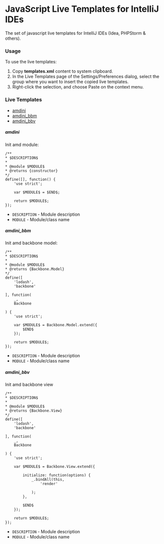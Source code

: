 # JavaScript Live Templates for IntelliJ IDEs
The set of javascript live templates for IntelliJ IDEs (Idea, PHPStorm & others).

### Usage
To use the live templates:
1. Copy **templates.xml** content to system clipboard.
2. In the Live Templates page of the Settings/Preferences dialog, select the group where you want to insert the copied live templates.
3. Right-click the selection, and choose Paste on the context menu.

### Live Templates
+ [amdini](#amdini)
+ [amdini_bbm](#amdini_bbm)
+ [amdini_bbv](#amdini_bbv)

##### amdini
Init amd module:
```
/**
* $DESCRIPTION$
*
* @module $MODULE$
* @returns {constructor}
*/
define([], function() {
    'use strict';

    var $MODULE$ = $END$;

    return $MODULE$;
});
```
* `DESCRIPTION` - Module description
* `MODULE` - Module/class name

##### amdini_bbm
Init amd backbone model:
```
/**
* $DESCRIPTION$
*
* @module $MODULE$
* @returns {Backbone.Model}
*/
define([
    'lodash',
    'backbone'

], function(
    _,
    Backbone

) {
    'use strict';

    var $MODULE$ = Backbone.Model.extend({
        $END$
    });

    return $MODULE$;
});
```
* `DESCRIPTION` - Module description
* `MODULE` - Module/class name

##### amdini_bbv
Init amd backbone view
```
/**
* $DESCRIPTION$
*
* @module $MODULE$
* @returns {Backbone.View}
*/
define([
    'lodash',
    'backbone'

], function(
    _,
    Backbone

) {
    'use strict';

    var $MODULE$ = Backbone.View.extend({

        initialize: function(options) {
            _.bindAll(this,
                'render'
    
            );
        },

        $END$
    });

    return $MODULE$;
});
```
* `DESCRIPTION` - Module description
* `MODULE` - Module/class name